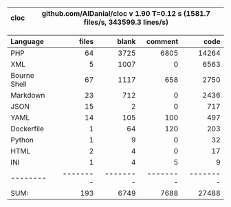 
cloc|github.com/AlDanial/cloc v 1.90  T=0.12 s (1581.7 files/s, 343599.3 lines/s)
--- | ---

Language|files|blank|comment|code
:-------|-------:|-------:|-------:|-------:
PHP|64|3725|6805|14264
XML|5|1007|0|6563
Bourne Shell|67|1117|658|2750
Markdown|23|712|0|2436
JSON|15|2|0|717
YAML|14|105|100|497
Dockerfile|1|64|120|203
Python|1|9|0|32
HTML|2|4|0|17
INI|1|4|5|9
--------|--------|--------|--------|--------
SUM:|193|6749|7688|27488

